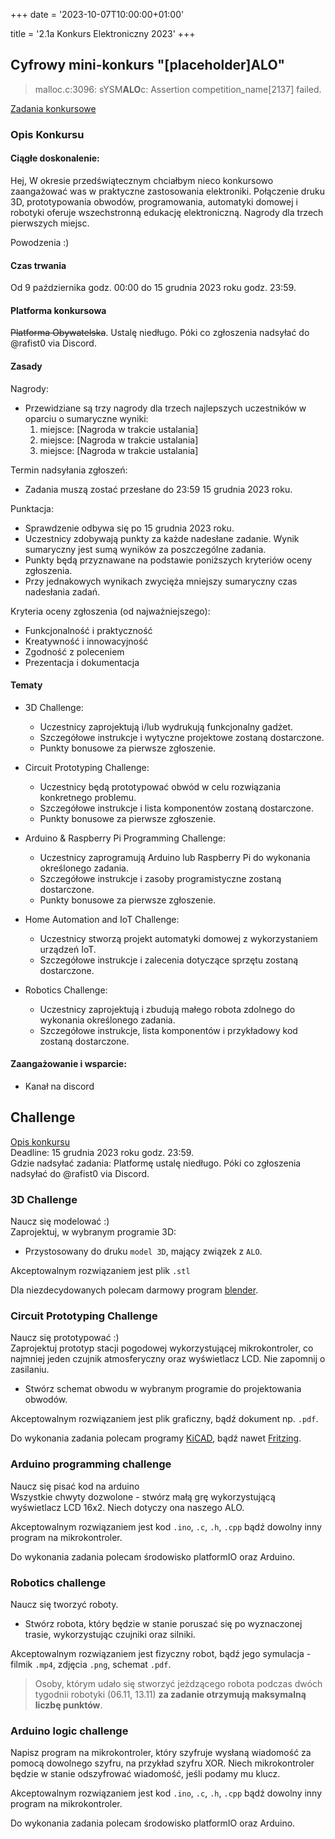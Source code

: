 +++
date = '2023-10-07T10:00:00+01:00'

title = '2.1a Konkurs Elektroniczny 2023'
+++



## Cyfrowy mini-konkurs "[placeholder]ALO"

> malloc.c:3096: sYSM**ALO**c: Assertion competition_name[2137] failed.

[Zadania konkursowe](./contest-problems.md)

### Opis Konkursu

#### Ciągłe doskonalenie:

Hej, 
W okresie przedświątecznym chciałbym nieco konkursowo zaangażować was w praktyczne zastosowania elektroniki. Połączenie druku 3D, prototypowania obwodów, programowania, automatyki domowej i robotyki oferuje wszechstronną edukację elektroniczną. Nagrody dla trzech pierwszych miejsc.

Powodzenia :)

#### Czas trwania
Od 9 października godz. 00:00 do 15 grudnia 2023 roku godz. 23:59.

#### Platforma konkursowa
~~Platforma Obywatelska~~. Ustalę niedługo. Póki co zgłoszenia nadsyłać do @rafist0 via Discord.

#### Zasady
Nagrody: 
- Przewidziane są trzy nagrody dla trzech najlepszych uczestników w oparciu o sumaryczne wyniki:
    1. miejsce: [Nagroda w trakcie ustalania]
    2. miejsce: [Nagroda w trakcie ustalania]
    3. miejsce: [Nagroda w trakcie ustalania]

Termin nadsyłania zgłoszeń: 
- Zadania muszą zostać przesłane do 23:59 15 grudnia 2023 roku.

Punktacja:
- Sprawdzenie odbywa się po 15 grudnia 2023 roku.
- Uczestnicy zdobywają punkty za każde nadesłane zadanie. Wynik sumaryczny jest sumą wyników za poszczególne zadania.
- Punkty będą przyznawane na podstawie poniższych kryteriów oceny zgłoszenia.
- Przy jednakowych wynikach zwycięża mniejszy sumaryczny czas nadesłania zadań.

Kryteria oceny zgłoszenia (od najważniejszego):
- Funkcjonalność i praktyczność
- Kreatywność i innowacyjność
- Zgodność z poleceniem
- Prezentacja i dokumentacja

#### Tematy
- 3D Challenge:
    - Uczestnicy zaprojektują i/lub wydrukują funkcjonalny gadżet.
    - Szczegółowe instrukcje i wytyczne projektowe zostaną dostarczone.
    - Punkty bonusowe za pierwsze zgłoszenie.

- Circuit Prototyping Challenge:
    - Uczestnicy będą prototypować obwód w celu rozwiązania konkretnego problemu.
    - Szczegółowe instrukcje i lista komponentów zostaną dostarczone.
    - Punkty bonusowe za pierwsze zgłoszenie.

- Arduino & Raspberry Pi Programming Challenge:
    - Uczestnicy zaprogramują Arduino lub Raspberry Pi do wykonania określonego zadania.
    - Szczegółowe instrukcje i zasoby programistyczne zostaną dostarczone.
    - Punkty bonusowe za pierwsze zgłoszenie.

- Home Automation and IoT Challenge:
    - Uczestnicy stworzą projekt automatyki domowej z wykorzystaniem urządzeń IoT.
    - Szczegółowe instrukcje i zalecenia dotyczące sprzętu zostaną dostarczone.

- Robotics Challenge:
    - Uczestnicy zaprojektują i zbudują małego robota zdolnego do wykonania określonego zadania.
    - Szczegółowe instrukcje, lista komponentów i przykładowy kod zostaną dostarczone.

#### Zaangażowanie i wsparcie:
- Kanał na discord

## Challenge

[Opis konkursu](./mini-competition.md)<br/>
Deadline: 15 grudnia 2023 roku godz. 23:59.<br/>
Gdzie nadsyłać zadania: Platformę ustalę niedługo. Póki co zgłoszenia nadsyłać do @rafist0 via Discord.

### 3D Challenge
Naucz się modelować :)<br/>
Zaprojektuj, w wybranym programie 3D:
- Przystosowany do druku `model 3D`, mający związek z `ALO`.

Akceptowalnym rozwiązaniem jest plik `.stl`

Dla niezdecydowanych polecam darmowy program [blender](https://www.blender.org/).

### Circuit Prototyping Challenge
Naucz się prototypować :)<br/>
Zaprojektuj prototyp stacji pogodowej wykorzystującej mikrokontroler, co najmniej jeden czujnik atmosferyczny oraz wyświetlacz LCD. Nie zapomnij o zasilaniu.
- Stwórz schemat obwodu w wybranym programie do projektowania obwodów.

Akceptowalnym rozwiązaniem jest plik graficzny, bądź dokument np. `.pdf`.

Do wykonania zadania polecam programy [KiCAD](https://www.kicad.org/), bądź nawet [Fritzing](https://fritzing.org/).

### Arduino programming challenge
Naucz się pisać kod na arduino<br/>
Wszystkie chwyty dozwolone - stwórz małą grę wykorzystującą wyświetlacz LCD 16x2. Niech dotyczy ona naszego ALO.

Akceptowalnym rozwiązaniem jest kod `.ino`, `.c`, `.h`, `.cpp` bądź dowolny inny program na mikrokontroler.

Do wykonania zadania polecam środowisko platformIO oraz Arduino.

### Robotics challenge
Naucz się tworzyć roboty. 
- Stwórz robota, który będzie w stanie poruszać się po wyznaczonej trasie, wykorzystując czujniki oraz silniki.

Akceptowalnym rozwiązaniem jest fizyczny robot, bądź jego symulacja - filmik `.mp4`, zdjęcia `.png`, schemat `.pdf`.

> Osoby, którym udało się stworzyć jeżdzącego robota podczas dwóch tygodnii robotyki (06.11, 13.11) **za zadanie otrzymują maksymalną liczbę punktów**.

### Arduino logic challenge
Napisz program na mikrokontroler, który szyfruje wysłaną wiadomość za pomocą dowolnego szyfru, na przykład szyfru XOR. Niech mikrokontroler będzie w stanie odszyfrować wiadomość, jeśli podamy mu klucz.

Akceptowalnym rozwiązaniem jest kod `.ino`, `.c`, `.h`, `.cpp` bądź dowolny inny program na mikrokontroler.

Do wykonania zadania polecam środowisko platformIO oraz Arduino.

